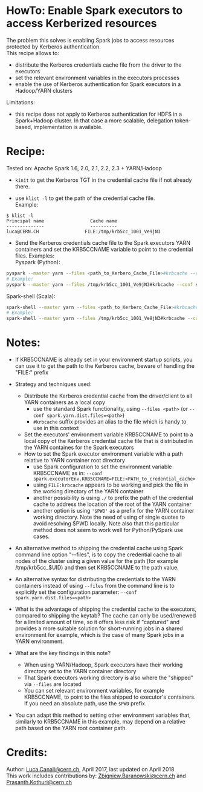 # HowTo: Enable Spark executors to access Kerberized resources
The problem this solves is enabling Spark jobs to access resources protected by Kerberos authentication.      
This recipe allows to:
  * distribute the Kerberos credentials cache file from the driver to the executors
  * set the relevant environment variables in the executors processes
  * enable the use of Kerberos authentication for Spark executors in a Hadoop/YARN clusters 

Limitations:
   * this recipe does not apply to Kerberos authentication for HDFS in a Spark+Hadoop cluster.
 In that case a more scalable, delegation token-based, implementation is available.

  
# Recipe:
Tested on: Apache Spark 1.6, 2.0, 2.1, 2.2, 2.3 + YARN/Hadoop

- `kinit` to get the Kerberos TGT in the credential cache file if not already there.

- use `klist -l` to get the path of the credential cache file.  
Example:  
```
$ klist -l
Principal name                 Cache name
--------------                 ----------
luca@CERN.CH                 FILE:/tmp/krb5cc_1001_Ve9jN3
```

- Send the Kerberos credentials cache file to the Spark executors YARN containers and set
the KRB5CCNAME variable to point to the credential files. Examples:  
Pyspark (Python):
```bash
pyspark --master yarn --files <path_to_Kerbero_Cache_File>#krbcache --conf spark.executorEnv.KRB5CCNAME="FILE:krbcache"
# Example:
pyspark --master yarn --files /tmp/krb5cc_1001_Ve9jN3#krbcache --conf spark.executorEnv.KRB5CCNAME="FILE:krbcache"
```   
Spark-shell (Scala):
```bash
spark-shell --master yarn --files <path_to_Kerbero_Cache_File>#krbcache --conf spark.executorEnv.KRB5CCNAME="FILE:krbcache"
# Example:
spark-shell --master yarn --files /tmp/krb5cc_1001_Ve9jN3#krbcache --conf spark.executorEnv.KRB5CCNAME="FILE:krbcache"
```
   
# Notes: 
    
* If KRB5CCNAME is already set in your environment startup scripts, you can use it to get the path to the Kerberos cache, beware of 
handling the "FILE:" prefix

* Strategy and techniques used:

  * Distribute the Kerberos credential cache from the driver/client to all YARN containers as a local copy
    * use the standard Spark functionality, using `--files <path>` (or `--conf spark.yarn.dist.files=<path>`)
    * `#krbcache` suffix provides an alias to the file which is handy to use in this context
  * Set the executors' environment variable KRB5CCNAME to point to a local copy of the Kerberos credential cache file 
  that is distributed in the YARN containes for the Spark executors
  * How to set the Spark executor environment variable with a path relative to YARN container root directory
    * use Spark configuration to set the environment variable KRB5CCNAME as in: `--conf spark.executorEnv.KRB5CCNAME=FILE:<PATH_to_credential_cache>`
    * using `FILE:krbcache` appears to be working and pick the file in the working directory of the YARN container
    * another possibility is using `./` to prefix the path of the credential cache to address the location of the root of the YARN container 
    * another option is using `'$PWD'` as a prefix for the YARN container working directory. 
     Note the need of using of single quotes to avoid resolving $PWD locally. 
     Note also that this particular method does not seem to work well for Python/PySpark use cases.
    
* An alternative method to shipping the credential cache using Spark command line option "--files", is to copy the 
credential cache to all nodes of the cluster using a given value for the path (for example /tmp/krb5cc_$UID) and then set KRB5CCNAME to the path value.
    
* An alternative syntax for distributing the credentials to the YARN containers instead of using `--files` from the command line is 
 to explicitly set the configuration parameter: `--conf spark.yarn.dist.files=<path>`

* What is the advantage of shipping the credential cache to the executors, compared to shipping the keytab? 
The cache can only be used/renewed for a limited amount of time, so it offers less risk if "captured" and provides a more suitable solution for short-running jobs in a shared environment for example, which is the case of many Spark jobs in a YARN environment.

* What are the key findings in this note? 
   * When using YARN/Hadoop, Spark executors have their working directory set to the YARN container 
   directory 
   * That Spark executors working directory is also where the "shipped" via `--files` are located
   * You can set relevant environment variables, for example KRB5CCNAME, to point to the files shipped 
   to executor's containers. If you need an absolute path, use the `$PWD` prefix. 

* You can adapt this method to setting other environment variables that, similarly to KRB5CCNAME in this example, may depend on a relative path based on the YARN root container path.
   
   
# Credits:
   
Author: Luca.Canali@cern.ch, April 2017, last updated on April 2018  
This work includes contributions by: Zbigniew.Baranowski@cern.ch and Prasanth.Kothuri@cern.ch


